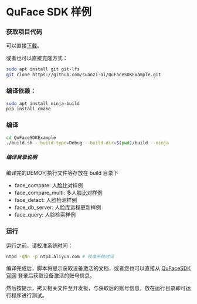 # QuFace SDK 样例

### 获取项目代码

可以直接[下载](https://github.com/suanzi-ai/QuFaceSDKExample/archive/master.zip)。

或者也可以直接克隆方式：

```bash
sudo apt install git git-lfs
git clone https://github.com/suanzi-ai/QuFaceSDKExample.git
```

### 编译依赖：

```bash
sudo apt install ninja-build
pip install cmake
```

### 编译

```bash
cd QuFaceSDKExample
./build.sh --build-type=Debug --build-dir=$(pwd)/build --ninja
```

##### 编译目录说明

编译完的DEMO可执行文件等存放在 build 目录下

- face_compare: 人脸比对样例
- face_compare_multi: 多人脸比对样例
- face_detect: 人脸检测样例
- face_db_server: 人脸库远程更新样例
- face_query: 人脸检索样例

### 运行

运行之前，请校准系统时间：

```bash
ntpd -qNn -p ntp4.aliyun.com # 校准系统时间
```


编译完成后，脚本将提示获取设备激活的文档，或者您也可以直接从 [QuFaceSDK 官网](https://www.quvision.com/) 登录后获取设备激活的账号信息。

然后按提示，拷贝相关文件至开发板，与获取后的账号信息，放在运行目录即可运行程序进行测试。
